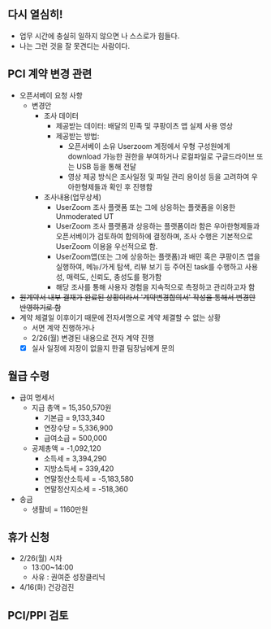 ## 다시 열심히!
- 업무 시간에 충실히 일하지 않으면 나 스스로가 힘들다.
- 나는 그런 것을 잘 못견디는 사람이다.

## PCI 계약 변경 관련
- 오픈서베이 요청 사항
	- 변경안
		- 조사 데이터
			- 제공받는 데이터: 배달의 민족 및 쿠팡이츠 앱 실제 사용 영상
			- 제공받는 방법:
				- 오픈서베이 소유 Userzoom 계정에서 우형 구성원에게 download 가능한 권한을 부여하거나 로컬파일로 구글드라이브 또는 USB 등을 통해 전달
				- 영상 제공 방식은 조사일정 및 파일 관리 용이성 등을 고려하여 우아한형제들과 확인 후 진행함
		- 조사내용(업무상세)
			- UserZoom 조사 플랫폼 또는 그에 상응하는 플랫폼을 이용한 Unmoderated UT
			- UserZoom 조사 플랫폼과 상응하는 플랫폼이라 함은 우아한형제들과 오픈서베이가 검토하여 합의하에 결정하며, 조사 수행은 기본적으로 UserZoom 이용을 우선적으로 함.
			- UserZoom앱(또는 그에 상응하는 플랫폼)과 배민 혹은 쿠팡이츠 앱을 실행하여, 메뉴/가게 탐색, 리뷰 보기 등 주어진 task를 수행하고 사용성, 매력도, 신뢰도, 충성도를 평가함
			- 해당 조사를 통해 사용자 경험을 지속적으로 측정하고 관리하고자 함
- ~~원계약서 내부 결재가 완료된 상황이라서 '계약변경합의서' 작성을 통해서 변경안 반영하기로 함~~
- 계약 체결일 이후이기 때문에 전자서명으로 계약 체결할 수 없는 상황
	- 서면 계약 진행하거나
	- 2/26(월) 변경된 내용으로 전자 계약 진행
	- [x] 실사 일정에 지장이 없을지 한결 팀장님에게 문의

## 월급 수령
- 급여 명세서
	- 지급 총액 = 15,350,570원
		- 기본급 = 9,133,340
		- 연장수당 = 5,336,900
		- 급여소급 = 500,000
	- 공제총액 = -1,092,120
		- 소득세 = 3,394,290
		- 지방소득세 = 339,420
		- 연말정산소득세 =  -5,183,580
		- 연말정산지소세 = -518,360
- 송금
	- 생활비 = 1160만원


## 휴가 신청
- 2/26(월) 시차
	- 13:00~14:00
	- 사유 : 권여준 성장클리닉
- 4/16(화) 건강검진


## PCI/PPI 검토
